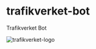 # trafikverket-bot
Trafikverket Bot

![trafikverket-logo](https://bransch.trafikverket.se/contentassets/8a2d09a88ebb431b9892aa9ff7e80b0f/skyltar_film_ny_logo-_1920x1080.jpg)